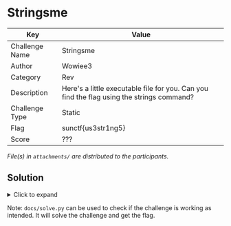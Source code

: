 # Stringsme

| Key            | Value                                                                                     |
|----------------|-------------------------------------------------------------------------------------------|
| Challenge Name | Stringsme                                                                                 |
| Author         | Wowiee3                                                                                   |
| Category       | Rev                                                                                       |
| Description    | Here's a little executable file for you. Can you find the flag using the strings command? |
| Challenge Type | Static                                                                                    |
| Flag           | sunctf{us3str1ng5}                                                                        |
| Score          | ???                                                                                       |

*File(s) in `attachments/` are distributed to the participants.*

## Solution

<details>
<summary>Click to expand</summary>

Ez rev chall, just `strings` the `stringsme` file, or you can search for printable characters with a script.

```
strings stringsme | grep sunctf
```

</details>

Note: `docs/solve.py` can be used to check if the challenge is working as intended. It will solve the challenge and get
the flag.

